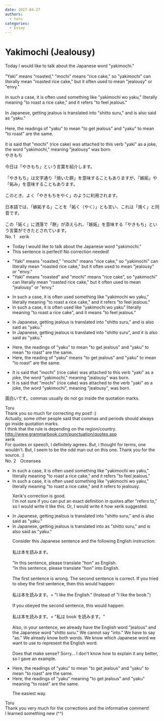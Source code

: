 ```yaml
---
date: 2017-04-27
authors:
  - toru
categories:
  - Essay
---
```


<h1 id="subject_show">Yakimochi (Jealousy)</h1>
<div class="date" hidden>Apr 27, 2017 11:04</div>
<div id="post"><div id="body_show_ori">
Today I would like to talk about the Japanese word "yakimochi."<br/><br/>"Yaki" means "roasted," "mochi" means "rice cake," so "yakimochi" can literally mean "roasted rice cake," but it often used to mean "jealousy" or "envy."<br/><br/>In such a case, it is often used something like "yakimochi wo yaku," literally meaning "to roast a rice cake," and it refers "to feel jealous."<br/><br/>In Japanese, getting jealous is translated into "shitto suru," and is also said as "yaku."<br/><br/>Here, the readings of "yaku" to mean "to get jealous" and "yaku" to mean "to roast" are the same.<br/><br/>It is said that "mochi" (rice cake) was attached to this verb "yaki" as a joke, the word "yakimochi," meaning "jealousy" was born.
</div></div>

<!-- more -->

<div id="post_ja"><div id="body_show_mo">
やきもち<br/><br/>今日は「やきもち」という言葉を紹介します。<br/><br/>「やきもち」は文字通り「焼いた餅」を意味することもありますが、「嫉妬」や「妬み」を意味することもあります。<br/><br/>このとき、よく「やきもちをやく」のように利用されます。<br/><br/>日本語では、「嫉妬する」ことを「妬く（やく）」とも言い、これは「焼く」と同音です。<br/><br/>この「妬く」に洒落で「餅」が添えられ、「嫉妬」を意味する「やきもち」という言葉ができたとされています。
</div></div>
<div id="block"><div class="first_name"> No. 1　<span class="just_name">xerik</span></div><div id="block2">
<ul class="correction_field">
<li class="incorrect">Today I would like to talk about the Japanese word "yakimochi."</li>
<li class="corrected perfect">This sentence is perfect! No correction needed!</li>
</ul>
<ul class="correction_field">
<li class="incorrect">"Yaki" means "roasted," "mochi" means "rice cake," so "yakimochi" can literally mean "roasted rice cake," but it often used to mean "jealousy" or "envy."</li>
<li class="corrected correct">
"Yaki" means "roasted" <span class="f_red">and</span> "mochi" means "rice cake"<span class="f_red">,</span> so "yakimochi" can literally mean "roasted rice cake," but it often used to mean "jealousy" or "envy."
</li>
</ul>
<ul class="correction_field">
<li class="incorrect">In such a case, it is often used something like "yakimochi wo yaku," literally meaning "to roast a rice cake," and it refers "to feel jealous."</li>
<li class="corrected correct">
In such a case, it is often used like "yakimochi wo yaku" literally meaning "to roast a rice cake", and it <span class="f_red">means</span> "to feel jealous."
</li>
</ul>
<ul class="correction_field">
<li class="incorrect">In Japanese, getting jealous is translated into "shitto suru," and is also said as "yaku."</li>
<li class="corrected correct">
In Japanese, getting jealous is translated into "shitto suru", and <span class="f_red">it</span> is also said as "yaku."
</li>
</ul>
<ul class="correction_field">
<li class="incorrect">Here, the readings of "yaku" to mean "to get jealous" and "yaku" to mean "to roast" are the same.</li>
<li class="corrected correct">
Here, the reading of "yaku" means "to get jealous" and "yaku" to mean "to roast" are the same.
</li>
</ul>
<ul class="correction_field">
<li class="incorrect">It is said that "mochi" (rice cake) was attached to this verb "yaki" as a joke, the word "yakimochi," meaning "jealousy" was born.</li>
<li class="corrected correct">
It is said that "mochi" (rice cake) was attached to<span class="f_red"> the </span>verb "yaki" as a joke, the word "yakimochi", meaning "jealousy", was born.
</li>
</ul>
<p class="comment_small">
 面白いです。commas usually do not go inside the quotation marks.
</p>

</div><div class="name"><span class="just_name">Toru</span><br>
Thank you so much for correcting my post! :)<br/>Actually, some other people said that commas and periods should always go inside quotation marks.<br/>I think that the rule is depending on the region/country.<br/><a href="http://www.grammarbook.com/punctuation/quotes.asp" target="_blank">http://www.grammarbook.com/punctuation/quotes.asp</a>
</div>
<div class="name"><span class="just_name">xerik</span><br>
For quotes or speech, I definitely agrees. But, i thought for terms, one wouldn't. But, I seem to be the odd man out on this one. Thank you for the source. :) 
</div>
</div>
<div id="block"><div class="first_name"> No. 2　<span class="just_name">Oceansea</span></div><div id="block2">
<ul class="correction_field">
<li class="incorrect">In such a case, it is often used something like "yakimochi wo yaku," literally meaning "to roast a rice cake," and it refers "to feel jealous."</li>
<li class="corrected correct">
In such a case, it is often used something like "yakimochi wo yaku," literally meaning "to roast a rice cake," and it refers <span class="f_red">to jealousy</span>.
<p class="correction_comment">Xerik's correction is good.<br/>I'm not sure if you can put an exact definition in quotes after "refers to," so I would write it like this. Or, I would write it how xerik suggested.</p>
</li>
</ul>
<ul class="correction_field">
<li class="incorrect">In Japanese, getting jealous is translated into "shitto suru," and is also said as "yaku."</li>
<li class="corrected correct">
In Japanese, getting jealous is translated <span class="sline"><span class="f_gray">into </span></span><span class="f_red">as </span>"shitto suru," and is also said as "yaku."
<p class="correction_comment">Consider this Japanese sentence and the following English instruction:<br/><br/>私は本を読みます。<br/><br/>"In this sentence, please translate "hon" as English.<br/>"In this sentence, please translate "hon" into English.<br/><br/>The first sentence is wrong. The second sentence is correct. If you tried to obey the first sentence, then this would happen:<br/><br/> 私は本を読みます。=  "I like the English." (Instead of "I like the book.")<br/><br/>If you obeyed the second sentence, this would happen:<br/><br/>私は本を読みます。=  "私は book を読みます。"<br/><br/>Also, in your sentence, we already have the English word "jealous" and the Japanese word "shitto suru." We cannot say "into." We have to say "as." We already know both words. We know which Japanese word we want to use to represent the English word.<br/><br/>Does that make sense? Sorry... I don't know how to explain it any better, so I gave an example.</p>
</li>
</ul>
<ul class="correction_field">
<li class="incorrect">Here, the readings of "yaku" to mean "to get jealous" and "yaku" to mean "to roast" are the same.</li>
<li class="corrected correct">
Here, the readings of "yaku" <span class="f_blue">meaning </span>"to get jealous" and "yaku" <span class="f_blue">meaning </span>"to roast" are the same.
<p class="correction_comment">The easiest way.</p>
</li>
</ul>
</div><div class="name"><span class="just_name">Toru</span><br>
Thank you very much for the corrections and the informative comment!<br/>I learned something new (^^)
</div>
</div>
